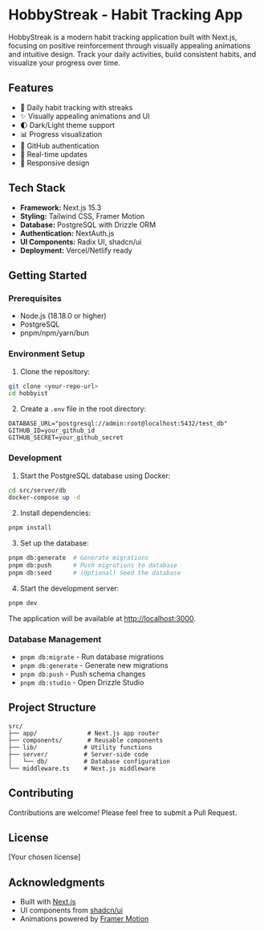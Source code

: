 # HobbyStreak - Habit Tracking App

HobbyStreak is a modern habit tracking application built with Next.js, focusing on positive reinforcement through visually appealing animations and intuitive design. Track your daily activities, build consistent habits, and visualize your progress over time.

## Features

- 🎯 Daily habit tracking with streaks
- ✨ Visually appealing animations and UI
- 🌓 Dark/Light theme support
- 📊 Progress visualization
- 🔐 GitHub authentication
- 🚀 Real-time updates
- 📱 Responsive design

## Tech Stack

- **Framework:** Next.js 15.3
- **Styling:** Tailwind CSS, Framer Motion
- **Database:** PostgreSQL with Drizzle ORM
- **Authentication:** NextAuth.js
- **UI Components:** Radix UI, shadcn/ui
- **Deployment:** Vercel/Netlify ready

## Getting Started

### Prerequisites

- Node.js (18.18.0 or higher)
- PostgreSQL
- pnpm/npm/yarn/bun

### Environment Setup

1. Clone the repository:

```bash
git clone <your-repo-url>
cd hobbyist
```

2. Create a `.env` file in the root directory:

```env
DATABASE_URL="postgresql://admin:root@localhost:5432/test_db"
GITHUB_ID=your_github_id
GITHUB_SECRET=your_github_secret
```

### Development

1. Start the PostgreSQL database using Docker:

```bash
cd src/server/db
docker-compose up -d
```

2. Install dependencies:

```bash
pnpm install
```

3. Set up the database:

```bash
pnpm db:generate  # Generate migrations
pnpm db:push      # Push migrations to database
pnpm db:seed      # (Optional) Seed the database
```

4. Start the development server:

```bash
pnpm dev
```

The application will be available at [http://localhost:3000](http://localhost:3000).

### Database Management

- `pnpm db:migrate` - Run database migrations
- `pnpm db:generate` - Generate new migrations
- `pnpm db:push` - Push schema changes
- `pnpm db:studio` - Open Drizzle Studio

## Project Structure

```
src/
├── app/              # Next.js app router
├── components/       # Reusable components
├── lib/             # Utility functions
├── server/          # Server-side code
│   └── db/          # Database configuration
└── middleware.ts    # Next.js middleware
```

## Contributing

Contributions are welcome! Please feel free to submit a Pull Request.

## License

[Your chosen license]

## Acknowledgments

- Built with [Next.js](https://nextjs.org/)
- UI components from [shadcn/ui](https://ui.shadcn.com/)
- Animations powered by [Framer Motion](https://www.framer.com/motion/)

